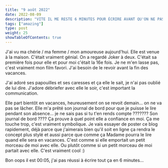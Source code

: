 ```yaml
---
title: "9 août 2022"
date: 2022-08-09
description: "VITE IL ME RESTE 6 MINUTES POUR ÉCRIRE AVANT QU'ON NE PASSE AU 10 AOÛT !!!!"
tags: ["amazing"]
type: post
weight: 25
showTableOfContents: true
---
```


J'ai vu ma chérie / ma femme / mon amoureuse aujourd'hui. Elle est venue à la maison. C'était vraiment génial. On a regardé Joker à deux. C'était sa première fois pour elle et pour moi c'était la 16e fois. Je ne m'en lasse pas, c'est vraiment mon film favori. J'ai besoin de le revoir avant la fin des vacances.

J'ai adoré ses papouilles et ses caresses et ça elle le sait, je n'ai pas oublié de lui dire. J'adore débriefer avec elle le soir, c'est important la communication. 

Elle part bientôt en vacances, heureusement on se revoit demain... on ne va pas se lâcher. Elle m'a prêté son journal de bord pour que je puisse le lire pendant son absence... je ne sais pas si tu t'en rends compte ??????? Son journal de bord ???? Ça prouve à quel point elle a confiance en moi. Ça me touche trop, c'est vraiment symbolique. Je vais essayer de poster ce blog rapidement, déjà parce que j'aimerais bien qu'il soit en ligne ça rendra le concept plus stylé et aussi parce que comme ça Madame pourra le lire quand elle sera en vacances. C'est comme si elle emportait un petit morceau de moi avec elle. Ou plutôt comme si un petit morceau de moi partait avec elle. C'est vraiment cool :)

Bon oops il est 00:05, j'ai pas réussi à écrire tout ça en 6 minutes...

